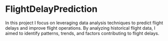 # FlightDelayPrediction
In this project I focus on leveraging data analysis techniques to predict flight delays and improve flight operations. By analyzing historical flight data, I aimed to identify patterns, trends, and factors contributing to flight delays.
